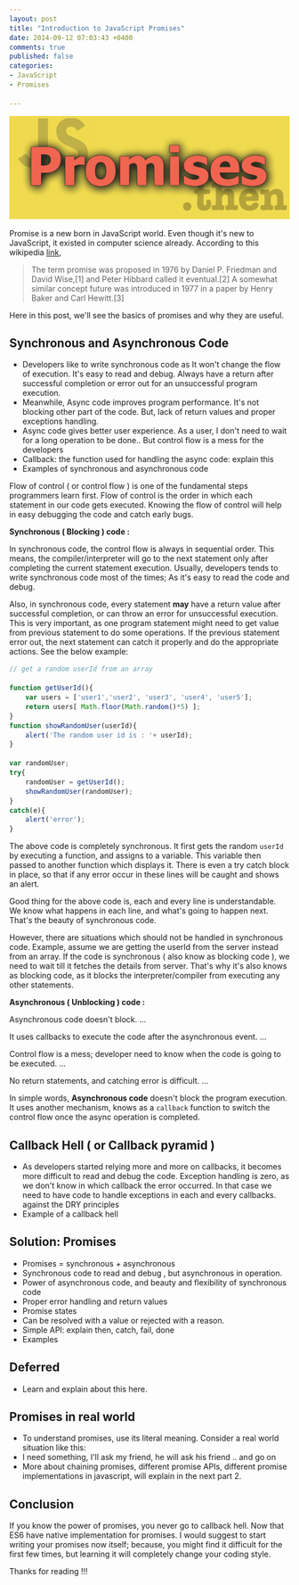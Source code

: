 ```yaml
---
layout: post
title: "Introduction to JavaScript Promises"
date: 2014-09-12 07:03:43 +0400
comments: true
published: false
categories: 
- JavaScript
- Promises

---
```

![](/images/promises.jpg)

Promise is a new born in JavaScript world. Even though it's new to JavaScript, it existed in computer science already. According to this wikipedia [link](http://en.wikipedia.org/wiki/Futures_and_promises), 

>The term promise was proposed in 1976 by Daniel P. Friedman and David Wise,[1] and Peter Hibbard called it eventual.[2] A somewhat similar concept future was introduced in 1977 in a paper by Henry Baker and Carl Hewitt.[3]

Here in this post, we'll see the basics of promises and why they are useful.

<!--more-->
## Synchronous and Asynchronous Code

- Developers like to write synchronous code as It won't change the flow of execution. It's easy to read and debug. Always have a return after successful completion or error out for an unsuccessful program execution.
- Meanwhile, Async code improves program performance. It's not blocking other part of the code. But, lack of return values and proper exceptions handling.
- Async code gives better user experience. As a user, I don't need to wait for a long operation to be done.. But control flow is a mess for the developers
- Callback: the function used for handling the async code: explain this
- Examples of synchronous and asynchronous code

Flow of control ( or control flow ) is one of the fundamental steps programmers learn first. Flow of control is the order in which each statement in our code gets executed. Knowing the flow of control will help in easy debugging the code and catch early bugs. 

**Synchronous ( Blocking ) code :**

In synchronous code, the control flow is always in sequential order. This means, the compiler/interpreter will go to the next statement only after completing the current statement execution. Usually, developers tends to write synchronous code most of the times; As it's easy to read the code and debug. 

Also, in synchronous code, every statement **may** have a return value after successful completion, or can throw an error for unsuccessful execution. This is very important, as one program statement might need to get value from previous statement to do some operations. If the previous statement error out, the next statement can catch it properly and do the appropriate actions. See the below example:

```javascript
// get a random userId from an array

function getUserId(){
	var users = ['user1','user2', 'user3', 'user4', 'user5'];
	return users[ Math.floor(Math.random()*5) ];
}
function showRandomUser(userId){
	alert('The random user id is : '+ userId);
}

var randomUser;
try{
    randomUser = getUserId();
    showRandomUser(randomUser);	
}
catch(e){
	alert('error');
}

```

The above code is completely synchronous. It first gets the random `userId` by executing a function, and assigns to a variable. This variable then passed to another function which displays it. There is even a try catch block in place, so that if any error occur in these lines will be caught and shows an alert. 

Good thing for the above code is, each and every line is understandable. We know what happens in each line, and what's going to happen next. That's the beauty of synchronous code. 

However, there are situations which should not be handled in synchronous code. Example, assume we are getting the userId from the server instead from an array. If the code is synchronous ( also know as blocking code ), we need to wait till it fetches the details from server. That's why it's also knows as blocking code, as it blocks the interpreter/compiler from executing any other statements.

**Asynchronous ( Unblocking ) code :**

Asynchronous code doesn't block. ...

It uses callbacks to execute the code after the asynchronous event. ...

Control flow is a mess; developer need to know when the code is going to be executed. ...

No return statements, and catching error is difficult. ...

In simple words, **Asynchronous code** doesn't block the program execution.  It uses another mechanism, knows as a `callback` function to switch the control flow once the async operation is completed. 

## Callback Hell ( or Callback pyramid )

- As developers started relying more and more on callbacks, it becomes more difficult to read and debug the code. Exception handling is zero, as we don't know in which callback the error occurred. In that case we need to have code to handle exceptions in each and every callbacks. against the DRY principles
- Example of a callback hell

## Solution: Promises

- Promises = synchronous +  asynchronous
- Synchronous code to read and debug , but asynchronous in operation.
- Power of asynchronous code, and beauty and flexibility of synchronous code
- Proper error handling and return values
- Promise states
- Can be resolved with a value or rejected with a reason.
- Simple API: explain then, catch, fail, done
- Examples

## Deferred

- Learn and explain about this here.

## Promises in real world

- To understand promises, use its literal meaning. Consider a real world situation like this:
- I need something, I'll ask my friend, he will ask his friend .. and go on
- More about chaining promises, different promise APIs, different promise implementations in javascript, will explain in the next part 2.

## Conclusion

If you know the power of promises, you never go to callback hell. Now that ES6 have native implementation for promises. I would suggest to start writing your promises now itself; because, you might find it difficult for the first few times, but learning it will completely change your coding style. 

Thanks for reading !!!